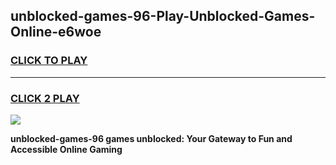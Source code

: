 
## unblocked-games-96-Play-Unblocked-Games-Online-e6woe
<h3>
<a href="https://premium76.site?title=unblocked-games-96&ref=25A">CLICK TO PLAY</a></h3>
<hr>

<h3>
<a href="https://premium76.site?title=unblocked-games-96&ref=25A">CLICK 2 PLAY</a>
  
</h3>

<a href="https://premium76.site?title=unblocked-games-96&ref=25A"><img src="https://clearcache.store/games.png"></a>


**unblocked-games-96 games unblocked: Your Gateway to Fun and Accessible Online Gaming**

